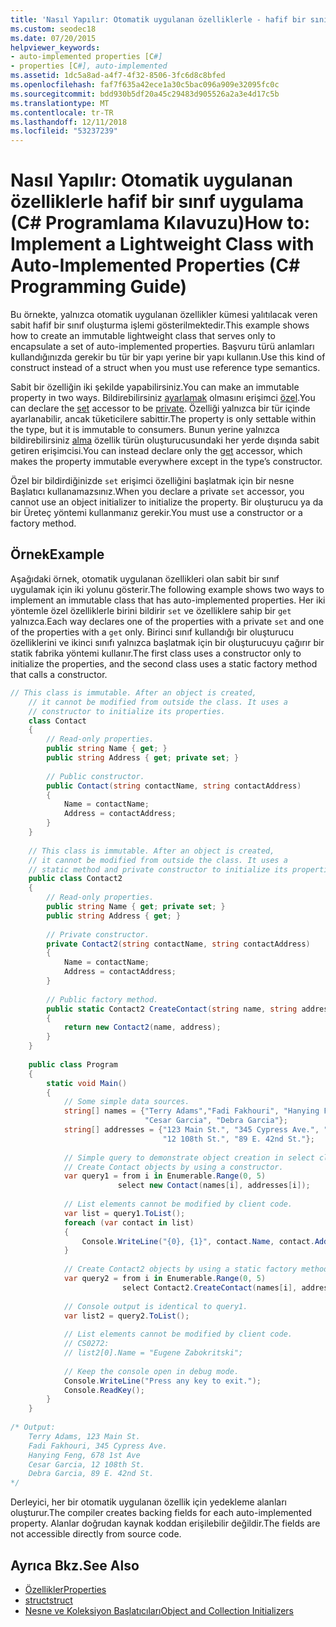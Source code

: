 ```yaml
---
title: 'Nasıl Yapılır: Otomatik uygulanan özelliklerle - hafif bir sınıf uygulama C# Programlama Kılavuzu'
ms.custom: seodec18
ms.date: 07/20/2015
helpviewer_keywords:
- auto-implemented properties [C#]
- properties [C#], auto-implemented
ms.assetid: 1dc5a8ad-a4f7-4f32-8506-3fc6d8c8bfed
ms.openlocfilehash: faf7f635a42ece1a30c5bac096a909e32095fc0c
ms.sourcegitcommit: bdd930b5df20a45c29483d905526a2a3e4d17c5b
ms.translationtype: MT
ms.contentlocale: tr-TR
ms.lasthandoff: 12/11/2018
ms.locfileid: "53237239"
---
```

# <a name="how-to-implement-a-lightweight-class-with-auto-implemented-properties-c-programming-guide"></a><span data-ttu-id="918e9-102">Nasıl Yapılır: Otomatik uygulanan özelliklerle hafif bir sınıf uygulama (C# Programlama Kılavuzu)</span><span class="sxs-lookup"><span data-stu-id="918e9-102">How to: Implement a Lightweight Class with Auto-Implemented Properties (C# Programming Guide)</span></span>
<span data-ttu-id="918e9-103">Bu örnekte, yalnızca otomatik uygulanan özellikler kümesi yalıtılacak veren sabit hafif bir sınıf oluşturma işlemi gösterilmektedir.</span><span class="sxs-lookup"><span data-stu-id="918e9-103">This example shows how to create an immutable lightweight class that serves only to encapsulate a set of auto-implemented properties.</span></span> <span data-ttu-id="918e9-104">Başvuru türü anlamları kullandığınızda gerekir bu tür bir yapı yerine bir yapı kullanın.</span><span class="sxs-lookup"><span data-stu-id="918e9-104">Use this kind of construct instead of a struct when you must use reference type semantics.</span></span>  
  
 <span data-ttu-id="918e9-105">Sabit bir özelliğin iki şekilde yapabilirsiniz.</span><span class="sxs-lookup"><span data-stu-id="918e9-105">You can make an immutable property in two ways.</span></span>  <span data-ttu-id="918e9-106">Bildirebilirsiniz [ayarlamak](../../../csharp/language-reference/keywords/set.md) olmasını erişimci [özel](../../../csharp/language-reference/keywords/private.md).</span><span class="sxs-lookup"><span data-stu-id="918e9-106">You can declare the [set](../../../csharp/language-reference/keywords/set.md) accessor to be [private](../../../csharp/language-reference/keywords/private.md).</span></span>  <span data-ttu-id="918e9-107">Özelliği yalnızca bir tür içinde ayarlanabilir, ancak tüketicilere sabittir.</span><span class="sxs-lookup"><span data-stu-id="918e9-107">The property is only settable within the type, but it is immutable to consumers.</span></span>  <span data-ttu-id="918e9-108">Bunun yerine yalnızca bildirebilirsiniz [alma](../../../csharp/language-reference/keywords/get.md) özellik türün oluşturucusundaki her yerde dışında sabit getiren erişimcisi.</span><span class="sxs-lookup"><span data-stu-id="918e9-108">You can instead declare only the [get](../../../csharp/language-reference/keywords/get.md) accessor, which makes the property immutable everywhere except in the type’s constructor.</span></span>  
  
 <span data-ttu-id="918e9-109">Özel bir bildirdiğinizde `set` erişimci özelliğini başlatmak için bir nesne Başlatıcı kullanamazsınız.</span><span class="sxs-lookup"><span data-stu-id="918e9-109">When you declare a private `set` accessor, you cannot use an object initializer to initialize the property.</span></span> <span data-ttu-id="918e9-110">Bir oluşturucu ya da bir Üreteç yöntemi kullanmanız gerekir.</span><span class="sxs-lookup"><span data-stu-id="918e9-110">You must use a constructor or a factory method.</span></span>  
  
## <a name="example"></a><span data-ttu-id="918e9-111">Örnek</span><span class="sxs-lookup"><span data-stu-id="918e9-111">Example</span></span>  
 <span data-ttu-id="918e9-112">Aşağıdaki örnek, otomatik uygulanan özellikleri olan sabit bir sınıf uygulamak için iki yolunu gösterir.</span><span class="sxs-lookup"><span data-stu-id="918e9-112">The following example shows two ways to implement an immutable class that has auto-implemented properties.</span></span> <span data-ttu-id="918e9-113">Her iki yöntemle özel özelliklerle birini bildirir `set` ve özelliklere sahip bir `get` yalnızca.</span><span class="sxs-lookup"><span data-stu-id="918e9-113">Each way declares one of the properties with a private `set` and one of the properties with a `get` only.</span></span>  <span data-ttu-id="918e9-114">Birinci sınıf kullandığı bir oluşturucu özelliklerini ve ikinci sınıfı yalnızca başlatmak için bir oluşturucuyu çağırır bir statik fabrika yöntemi kullanır.</span><span class="sxs-lookup"><span data-stu-id="918e9-114">The first class uses a constructor only to initialize the properties, and the second class uses a static factory method that calls a constructor.</span></span>  
  
```csharp  
// This class is immutable. After an object is created,   
    // it cannot be modified from outside the class. It uses a   
    // constructor to initialize its properties.   
    class Contact  
    {  
        // Read-only properties.   
        public string Name { get; }  
        public string Address { get; private set; }  
  
        // Public constructor.   
        public Contact(string contactName, string contactAddress)  
        {  
            Name = contactName;  
            Address = contactAddress;                 
        }  
    }  
  
    // This class is immutable. After an object is created,   
    // it cannot be modified from outside the class. It uses a   
    // static method and private constructor to initialize its properties.      
    public class Contact2  
    {  
        // Read-only properties.   
        public string Name { get; private set; }  
        public string Address { get; }  
  
        // Private constructor.   
        private Contact2(string contactName, string contactAddress)  
        {  
            Name = contactName;  
            Address = contactAddress;                 
        }  
  
        // Public factory method.   
        public static Contact2 CreateContact(string name, string address)  
        {  
            return new Contact2(name, address);  
        }  
    }  
  
    public class Program  
    {   
        static void Main()  
        {  
            // Some simple data sources.   
            string[] names = {"Terry Adams","Fadi Fakhouri", "Hanying Feng",   
                              "Cesar Garcia", "Debra Garcia"};  
            string[] addresses = {"123 Main St.", "345 Cypress Ave.", "678 1st Ave",  
                                  "12 108th St.", "89 E. 42nd St."};  
  
            // Simple query to demonstrate object creation in select clause.   
            // Create Contact objects by using a constructor.   
            var query1 = from i in Enumerable.Range(0, 5)  
                        select new Contact(names[i], addresses[i]);  
  
            // List elements cannot be modified by client code.   
            var list = query1.ToList();  
            foreach (var contact in list)  
            {  
                Console.WriteLine("{0}, {1}", contact.Name, contact.Address);  
            }  
  
            // Create Contact2 objects by using a static factory method.   
            var query2 = from i in Enumerable.Range(0, 5)  
                         select Contact2.CreateContact(names[i], addresses[i]);  
  
            // Console output is identical to query1.   
            var list2 = query2.ToList();  
  
            // List elements cannot be modified by client code.   
            // CS0272:   
            // list2[0].Name = "Eugene Zabokritski";   
  
            // Keep the console open in debug mode.  
            Console.WriteLine("Press any key to exit.");  
            Console.ReadKey();                  
        }  
    }  
  
/* Output:  
    Terry Adams, 123 Main St.  
    Fadi Fakhouri, 345 Cypress Ave.  
    Hanying Feng, 678 1st Ave  
    Cesar Garcia, 12 108th St.  
    Debra Garcia, 89 E. 42nd St.  
*/  
```  
  
 <span data-ttu-id="918e9-115">Derleyici, her bir otomatik uygulanan özellik için yedekleme alanları oluşturur.</span><span class="sxs-lookup"><span data-stu-id="918e9-115">The compiler creates backing fields for each auto-implemented property.</span></span> <span data-ttu-id="918e9-116">Alanlar doğrudan kaynak koddan erişilebilir değildir.</span><span class="sxs-lookup"><span data-stu-id="918e9-116">The fields are not accessible directly from source code.</span></span>  
  
## <a name="see-also"></a><span data-ttu-id="918e9-117">Ayrıca Bkz.</span><span class="sxs-lookup"><span data-stu-id="918e9-117">See Also</span></span>

- [<span data-ttu-id="918e9-118">Özellikler</span><span class="sxs-lookup"><span data-stu-id="918e9-118">Properties</span></span>](../../../csharp/programming-guide/classes-and-structs/properties.md)  
- [<span data-ttu-id="918e9-119">struct</span><span class="sxs-lookup"><span data-stu-id="918e9-119">struct</span></span>](../../../csharp/language-reference/keywords/struct.md)  
- [<span data-ttu-id="918e9-120">Nesne ve Koleksiyon Başlatıcıları</span><span class="sxs-lookup"><span data-stu-id="918e9-120">Object and Collection Initializers</span></span>](../../../csharp/programming-guide/classes-and-structs/object-and-collection-initializers.md)
